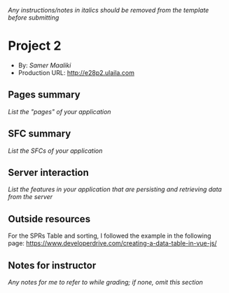 *Any instructions/notes in italics should be removed from the template before submitting*

# Project 2
+ By: *Samer Maaliki*
+ Production URL: <http://e28p2.ulaila.com>

## Pages summary
*List the "pages" of your application*

## SFC summary
*List the SFCs of your application*
  
## Server interaction
*List the features in your application that are persisting and retrieving data from the server*

## Outside resources
For the SPRs Table and sorting, I followed the example in the following page:
https://www.developerdrive.com/creating-a-data-table-in-vue-js/

## Notes for instructor
*Any notes for me to refer to while grading; if none, omit this section*